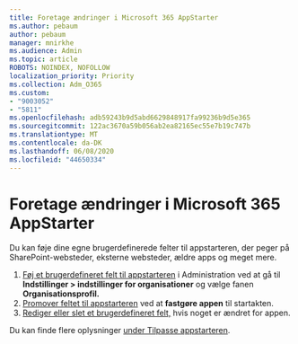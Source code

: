 ```yaml
---
title: Foretage ændringer i Microsoft 365 AppStarter
ms.author: pebaum
author: pebaum
manager: mnirkhe
ms.audience: Admin
ms.topic: article
ROBOTS: NOINDEX, NOFOLLOW
localization_priority: Priority
ms.collection: Adm_O365
ms.custom:
- "9003052"
- "5811"
ms.openlocfilehash: adb59243b9d5abd6629848917fa99236b9d5e365
ms.sourcegitcommit: 122ac3670a59b056ab2ea82165ec55e7b19c747b
ms.translationtype: MT
ms.contentlocale: da-DK
ms.lasthandoff: 06/08/2020
ms.locfileid: "44650334"
---
```

# <a name="make-changes-to-the-microsoft-365-app-launcher"></a>Foretage ændringer i Microsoft 365 AppStarter

Du kan føje dine egne brugerdefinerede felter til appstarteren, der peger på SharePoint-websteder, eksterne websteder, ældre apps og meget mere.

1. [Føj et brugerdefineret felt til appstarteren](https://docs.microsoft.com/microsoft-365/admin/manage/customize-the-app-launcher) i Administration ved at gå til **Indstillinger > indstillinger for organisationer** og vælge fanen **Organisationsprofil.**
2. [Promover feltet til appstarteren](https://docs.microsoft.com/microsoft-365/admin/manage/customize-the-app-launcher#promote-the-tile-to-app-launcher) ved at **fastgøre appen** til startakten.
3. [Rediger eller slet et brugerdefineret felt,](https://docs.microsoft.com/microsoft-365/admin/manage/customize-the-app-launcher#edit-or-delete-a-custom-tile) hvis noget er ændret for appen.

Du kan finde flere oplysninger [under Tilpasse appstarteren](https://docs.microsoft.com/microsoft-365/admin/manage/customize-the-app-launcher).
